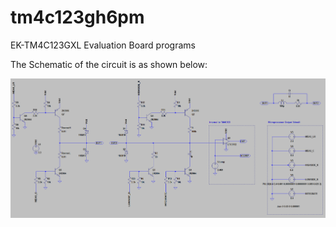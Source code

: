 # tm4c123gh6pm
EK-TM4C123GXL Evaluation Board programs

The Schematic of the circuit is as shown below:

![Schematic](./circuit/Schematic.png)